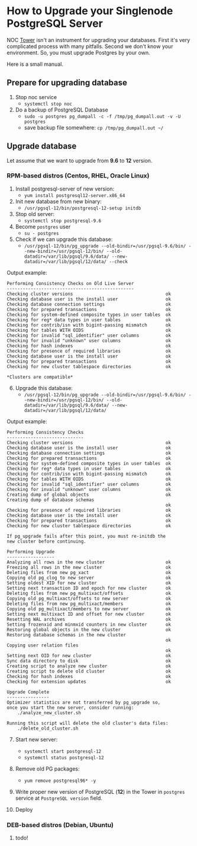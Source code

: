# How to Upgrade your Singlenode PostgreSQL Server

NOC [Tower](https://code.getnoc.com/noc/tower/) isn't an instrument for upgrading your databases. 
First it's very complicated process with many pitfalls. Second we don't know your environment. 
So, you must upgrade Postgres by your own.

Here is a small manual.

## Prepare for upgrading database

1. Stop noc service
   - `systemctl stop noc`
2. Do a backup of PostgreSQL Database
   - `sudo -u postgres pg_dumpall -c -f /tmp/pg_dumpall.out -v -U postgres`
   - save backup file somewhere: `cp /tmp/pg_dumpall.out ~/`

## Upgrade database

Let assume that we want to upgrade from **9.6** to **12** version.

### RPM-based distros (Centos, RHEL, Oracle Linux)

1. Install postgresql-server of new version:
   - `yum install postgresql12-server.x86_64`
2. Init new database from new binary:
   - `/usr/pgsql-12/bin/postgresql-12-setup initdb`
3. Stop old server:
   - `systemctl stop postgresql-9.6`
4. Become `postgres` user
   - `su - postgres`
5. Check if we can upgrade this database:
   - `/usr/pgsql-12/bin/pg_upgrade --old-bindir=/usr/pgsql-9.6/bin/ --new-bindir=/usr/pgsql-12/bin/ --old-datadir=/var/lib/pgsql/9.6/data/ --new-datadir=/var/lib/pgsql/12/data/ --check`

Output example: 
```
Performing Consistency Checks on Old Live Server
------------------------------------------------
Checking cluster versions                                   ok
Checking database user is the install user                  ok
Checking database connection settings                       ok
Checking for prepared transactions                          ok
Checking for system-defined composite types in user tables  ok
Checking for reg* data types in user tables                 ok
Checking for contrib/isn with bigint-passing mismatch       ok
Checking for tables WITH OIDS                               ok
Checking for invalid "sql_identifier" user columns          ok
Checking for invalid "unknown" user columns                 ok
Checking for hash indexes                                   ok
Checking for presence of required libraries                 ok
Checking database user is the install user                  ok
Checking for prepared transactions                          ok
Checking for new cluster tablespace directories             ok

*Clusters are compatible*
```
6. Upgrade this database:
   - `/usr/pgsql-12/bin/pg_upgrade --old-bindir=/usr/pgsql-9.6/bin/ --new-bindir=/usr/pgsql-12/bin/ --old-datadir=/var/lib/pgsql/9.6/data/ --new-datadir=/var/lib/pgsql/12/data/`

Output example:
```
Performing Consistency Checks
-----------------------------
Checking cluster versions                                   ok
Checking database user is the install user                  ok
Checking database connection settings                       ok
Checking for prepared transactions                          ok
Checking for system-defined composite types in user tables  ok
Checking for reg* data types in user tables                 ok
Checking for contrib/isn with bigint-passing mismatch       ok
Checking for tables WITH OIDS                               ok
Checking for invalid "sql_identifier" user columns          ok
Checking for invalid "unknown" user columns                 ok
Creating dump of global objects                             ok
Creating dump of database schemas
                                                            ok
Checking for presence of required libraries                 ok
Checking database user is the install user                  ok
Checking for prepared transactions                          ok
Checking for new cluster tablespace directories             ok

If pg_upgrade fails after this point, you must re-initdb the
new cluster before continuing.

Performing Upgrade
------------------
Analyzing all rows in the new cluster                       ok
Freezing all rows in the new cluster                        ok
Deleting files from new pg_xact                             ok
Copying old pg_clog to new server                           ok
Setting oldest XID for new cluster                          ok
Setting next transaction ID and epoch for new cluster       ok
Deleting files from new pg_multixact/offsets                ok
Copying old pg_multixact/offsets to new server              ok
Deleting files from new pg_multixact/members                ok
Copying old pg_multixact/members to new server              ok
Setting next multixact ID and offset for new cluster        ok
Resetting WAL archives                                      ok
Setting frozenxid and minmxid counters in new cluster       ok
Restoring global objects in the new cluster                 ok
Restoring database schemas in the new cluster
                                                            ok
Copying user relation files
                                                            ok
Setting next OID for new cluster                            ok
Sync data directory to disk                                 ok
Creating script to analyze new cluster                      ok
Creating script to delete old cluster                       ok
Checking for hash indexes                                   ok
Checking for extension updates                              ok

Upgrade Complete
----------------
Optimizer statistics are not transferred by pg_upgrade so,
once you start the new server, consider running:
    ./analyze_new_cluster.sh

Running this script will delete the old cluster's data files:
    ./delete_old_cluster.sh
```

7. Start new server:
   - `systemctl start postgresql-12`
   - `systemctl status postgresql-12`

8. Remove old PG packages:
   - `yum remove postgresql96* -y`

9. Write proper new version of PostgreSQL (**12**) in the Tower in `postgres` service at `PostgreSQL version` field.
10. Deploy

### DEB-based distros (Debian, Ubuntu)

1. todo!